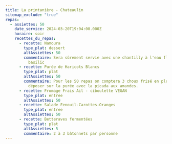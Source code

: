 ```yaml
---
title: La printanière - Chateaulin
sitemap_exclude: "true"
repas:
  - assiettes: 50
    date_service: 2024-03-20T19:04:00.000Z
    horaire: soir
    recettes_du_repas:
      - recette: Namoura
        type_plat: dessert
        altAssiettes: 50
        commentaire: Sera sûrement servie avec une chantilly à l'eau florale de citron
          basilic
      - recette: Purée de Haricots Blancs
        type_plat: plat
        altAssiettes: 50
        commentaire: Pour les 50 repas on comptera 3 choux frisé en plus pour les
          déposer sur la purée avec la picada aux amandes.
      - recette: Fromage Frais Ail - ciboulette VEGAN
        type_plat: entree
        altAssiettes: 50
      - recette: Salade Fenouil-Carottes-Oranges
        type_plat: entree
        altAssiettes: 50
      - recette: Betteraves fermentées
        type_plat: plat
        altAssiettes: 5
        commentaire: 2 à 3 bâtonnets par personne
---
```

